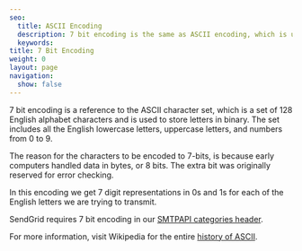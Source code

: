 ```yaml
---
seo:
  title: ASCII Encoding
  description: 7 bit encoding is the same as ASCII encoding, which is used for storing letters in binary.
  keywords:
title: 7 Bit Encoding
weight: 0
layout: page
navigation:
  show: false
---
```


7 bit encoding is a reference to the ASCII character set, which is a set of 128 English alphabet characters and is used to store letters in binary. The set includes
all the English lowercase letters, uppercase letters, and numbers from 0 to 9.

The reason for the characters to be encoded to 7-bits, is because early computers handled data in bytes, or 8 bits. The extra bit was originally reserved for error checking.

In this encoding we get 7 digit representations in 0s and 1s for each of the English letters we are trying to transmit.

SendGrid requires 7 bit encoding in our [SMTPAPI categories header]({{root_url}}/API_Reference/SMTP_API/categories.html).

For more information, visit Wikipedia for the entire [history of ASCII](http://en.wikipedia.org/wiki/ASCII).
